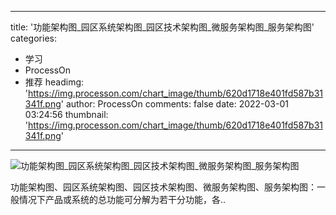 
---
title: '功能架构图_园区系统架构图_园区技术架构图_微服务架构图_服务架构图'
categories: 
 - 学习
 - ProcessOn
 - 推荐
headimg: 'https://img.processon.com/chart_image/thumb/620d1718e401fd587b31341f.png'
author: ProcessOn
comments: false
date: 2022-03-01 03:24:56
thumbnail: 'https://img.processon.com/chart_image/thumb/620d1718e401fd587b31341f.png'
---

<div>   
<img class="thumb" alt="功能架构图_园区系统架构图_园区技术架构图_微服务架构图_服务架构图" src="https://img.processon.com/chart_image/thumb/620d1718e401fd587b31341f.png" referrerpolicy="no-referrer">
<p>功能架构图、园区系统架构图、园区技术架构图、微服务架构图、服务架构图：一般情况下产品或系统的总功能可分解为若干分功能，各..</p>  
</div>
            